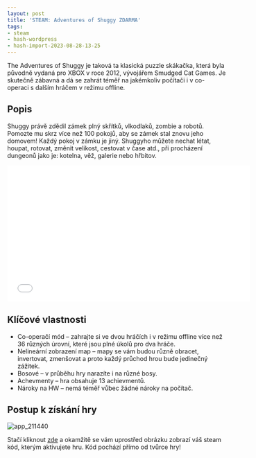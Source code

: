 ```yaml
---
layout: post
title: 'STEAM: Adventures of Shuggy ZDARMA'
tags:
- steam
- hash-wordpress
- hash-import-2023-08-28-13-25
---
```


The&nbsp;Adventures of Shuggy je taková ta klasická puzzle skákačka, která byla původně vydaná pro XBOX&nbsp;v roce 2012, vývojářem Smudged Cat Games. Je skutečně zábavná a dá se zahrát téměř na jakémkoliv počítači i v co-operaci s dalším hráčem v režimu offline.<!--more-->

## Popis

Shuggy právě zdědil zámek plný skřítků, vlkodlaků, zombie a robotů. Pomozte mu skrz více než 100 pokojů, aby se zámek stal znovu jeho domovem! Každý pokoj v zámku je jiný. Shuggyho můžete nechat létat, houpat, rotovat, změnit velikost, cestovat v čase atd., při procházení dungeonů jako je: kotelna, věž, galerie nebo hřbitov.

<iframe loading="lazy" src="//www.youtube.com/embed/6zi20RnGm6M?rel=0" width="560" height="315" frameborder="0" allowfullscreen="allowfullscreen"></iframe>

## Klíčové vlastnosti

- Co-operačí mód – zahrajte si ve dvou hráčích i v režimu offline více než 36 různých úrovní, které jsou plné úkolů pro dva hráče.
- Nelineární zobrazení map – mapy se vám budou různě obracet, invertovat, zmenšovat a proto každý průchod hrou bude jedinečný zážitek.
- Bosové – v průběhu hry narazíte i na různé bosy.
- Achevmenty – hra obsahuje 13 achievmentů.
- Nároky na HW – nemá téměř vůbec žádné nároky na počítač.

## Postup k získání hry

![app_211440](http://www.maxxx.cz/wp-content/uploads/2014/06/app_211440-300x140.jpg)

Stačí kliknout [zde](http://www.smudgedcat.com/shuggy_giveaway/ "indiekings")&nbsp;a okamžitě se vám uprostřed obrázku zobrazí váš steam kód, kterým aktivujete hru. Kód pochází přímo od tvůrce hry!

<!--kg-card-end: html-->